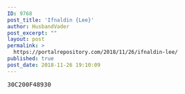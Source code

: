 ```yaml
---
ID: 9768
post_title: 'Ifnaldin {Lee}'
author: HusbandVader
post_excerpt: ""
layout: post
permalink: >
  https://portalrepository.com/2018/11/26/ifnaldin-lee/
published: true
post_date: 2018-11-26 19:10:09
---
```

<pre>30C200F48930</pre>